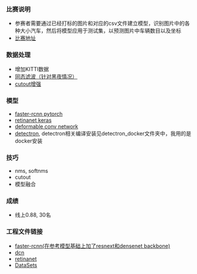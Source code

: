 ### 比赛说明
- 参赛者需要通过已经打标的图片和对应的csv文件建立模型，识别图片中的各种大小汽车，然后将模型应用于测试集，以预测图片中车辆数目以及坐标
- [比赛地址](http://www.dcjingsai.com/common/cmpt/%E4%BA%A4%E9%80%9A%E5%8D%A1%E5%8F%A3%E8%BD%A6%E8%BE%86%E4%BF%A1%E6%81%AF%E7%B2%BE%E5%87%86%E8%AF%86%E5%88%AB_%E8%B5%9B%E4%BD%93%E4%B8%8E%E6%95%B0%E6%8D%AE.html)

### 数据处理
- 增加KITTI数据
- [同态滤波（针对黑夜情况）](https://blog.csdn.net/cjsh_123456/article/details/79351654)
- [cutout增强](https://arxiv.org/abs/1708.04552)

### 模型
- [faster-rcnn pytorch](https://github.com/jwyang/faster-rcnn.pytorch)
- [retinanet keras](https://github.com/fizyr/keras-retinanet)
- [deformable conv network](https://github.com/msracver/Deformable-ConvNets)
- [detectron](https://github.com/facebookresearch/Detectron), detectron相关编译安装见detectron_docker文件夹中，我用的是docker安装

### 技巧
- nms, softnms
- cutout
- 模型融合

### 成绩
- 线上0.88, 30名

### 工程文件链接
- [faster-rcnn(在参考模型基础上加了resnext和densenet backbone)](https://pan.baidu.com/s/17cIPyji0NbCKrzCGyAhtJQ)
- [dcn](https://pan.baidu.com/s/1CBl1uybcQxeTwBPkyN0eqQ)
- [retinanet](https://pan.baidu.com/s/13rgBikry51jTVxb-cTOReg)
- [DataSets](https://pan.baidu.com/s/1LsehnN-h6ZSIkTK3wnW0Yg)


